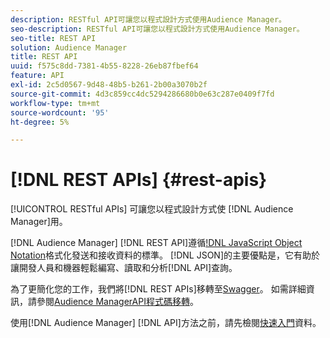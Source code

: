 ```yaml
---
description: RESTful API可讓您以程式設計方式使用Audience Manager。
seo-description: RESTful API可讓您以程式設計方式使用Audience Manager。
seo-title: REST API
solution: Audience Manager
title: REST API
uuid: f575c8dd-7381-4b55-8228-26eb87fbef64
feature: API
exl-id: 2c5d0567-9d48-48b5-b261-2b00a3070b2f
source-git-commit: 4d3c859cc4dc5294286680b0e63c287e0409f7fd
workflow-type: tm+mt
source-wordcount: '95'
ht-degree: 5%

---
```


# [!DNL REST APIs] {#rest-apis}

[!UICONTROL RESTful APIs] 可讓您以程式設計方式使 [!DNL Audience Manager]用。

[!DNL Audience Manager] [!DNL REST API]遵循[!DNL JavaScript Object Notation]([JSON](https://www.json.org/))格式化發送和接收資料的標準。 [!DNL JSON]的主要優點是，它有助於讓開發人員和機器輕鬆編寫、讀取和分析[!DNL API]查詢。

為了更簡化您的工作，我們將[!DNL REST APIs]移轉至[Swagger](https://swagger.io/solutions/api-documentation/)。 如需詳細資訊，請參閱[Audience ManagerAPI程式碼移轉](/help/using/api/api-swagger-migration.md)。

使用[!DNL Audience Manager] [!DNL API]方法之前，請先檢閱[快速入門](../../api/rest-api-main/aam-api-getting-started.md#getting-started-with-rest-apis)資料。
